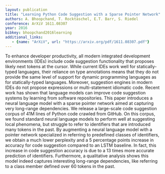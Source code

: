 ```yaml
---
layout: publication
title: "Learning Python Code Suggestion with a Sparse Pointer Network"
authors: A. Bhoopchand, T. Rocktäschel, E.T. Barr, S. Riedel
conference: ArXiV 1611.08307
year: 2016
bibkey: bhoopchand2016learning
additional_links:
   - {name: "ArXiV", url: "https://arxiv.org/pdf/1611.08307.pdf"}
---
```

To enhance developer productivity, all modern integrated development environments (IDEs) include code suggestion functionality that proposes likely next tokens at the cursor. While current IDEs work well for statically-typed languages, their reliance on type annotations means that they do not provide the same level of support for dynamic programming languages as for statically-typed languages. Moreover, suggestion engines in modern IDEs do not propose expressions or multi-statement idiomatic code. Recent work has shown that language models can improve code suggestion systems by learning from software repositories. This paper introduces a neural language model with a sparse pointer network aimed at capturing very long-range dependencies. We release a large-scale code suggestion corpus of 41M lines of Python code crawled from GitHub. On this corpus, we found standard neural language models to perform well at suggesting local phenomena, but struggle to refer to identifiers that are introduced many tokens in the past. By augmenting a neural language model with a pointer network specialized in referring to predefined classes of identifiers, we obtain a much lower perplexity and a 5 percentage points increase in accuracy for code suggestion compared to an LSTM baseline. In fact, this increase in code suggestion accuracy is due to a 13 times more accurate prediction of identifiers. Furthermore, a qualitative analysis shows this model indeed captures interesting long-range dependencies, like referring to a class member defined over 60 tokens in the past. 

